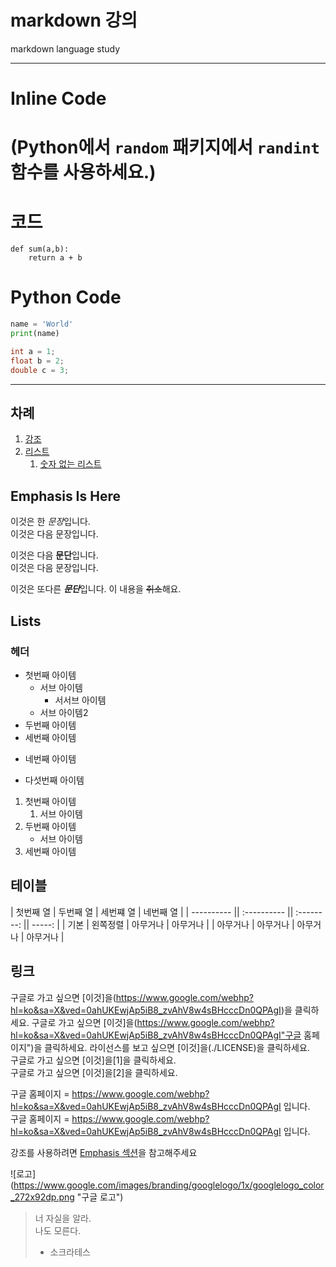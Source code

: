 markdown 강의
========
markdown language study

**************

# Inline Code

# (Python에서 `random` 패키지에서 `randint` 함수를 사용하세요.)

<!--
[//]: # "인라인 코드를 작성하려면 틱을 이용하세요"
[]: # 'Python에서 `random` 패키지에서 `randint` 함수를 사용하세요.'
-->

# 코드
    def sum(a,b):
        return a + b

# Python Code
```python
name = 'World'
print(name)
```

```java
int a = 1;
float b = 2;
double c = 3;
```
-----------------------

## 차례
1. [강조](#Emphasis)
2. [리스트](#Lists)
   1. [숫자 없는 리스트]()

## Emphasis Is Here

이것은 한 *문장*입니다.  
이것은 다음 문장입니다.

이것은 다음 **문단**입니다.  
이것은 다음 문장입니다.

이것은 또다른 ***문단***입니다.
이 내용을 ~~취소~~해요.

## Lists
### 헤더

- 첫번째 아이템
  - 서브 아이템
    - 서서브 아이템
  - 서브 아이템2
- 두번째 아이템
- 세번째 아이템
+ 네번째 아이템
* 다섯번째 아이템

1. 첫번째 아이템
   1. 서브 아이템
3. 두번째 아이템
   - 서브 아이템
5. 세번째 아이템

## 테이블

| 첫번째 열 | 두번째 열 | 세번쨰 열 | 네번째 열 |
| ---------- || :---------- || :--------: || -----: | 
| 기본 | 왼쪽정렬 | 아무거나 | 아무거나 |
| 아무거나 | 아무거나 | 아무거나 | 아무거나 |

## 링크
구글로 가고 싶으면 [이것]을(https://www.google.com/webhp?hl=ko&sa=X&ved=0ahUKEwjAp5iB8_zvAhV8w4sBHcccDn0QPAgI)을 클릭하세요.
구글로 가고 싶으면 [이것]을(https://www.google.com/webhp?hl=ko&sa=X&ved=0ahUKEwjAp5iB8_zvAhV8w4sBHcccDn0QPAgI"구글 홈페이지")을 클릭하세요.
라이선스를 보고 싶으면 [이것]을(./LICENSE)을 클릭하세요.  
구글로 가고 싶으면 [이것]을[1]을 클릭하세요.  
구글로 가고 싶으면 [이것]을[2]을 클릭하세요.  

구글 홈페이지 = https://www.google.com/webhp?hl=ko&sa=X&ved=0ahUKEwjAp5iB8_zvAhV8w4sBHcccDn0QPAgI 입니다.  
구글 홈페이지 = <https://www.google.com/webhp?hl=ko&sa=X&ved=0ahUKEwjAp5iB8_zvAhV8w4sBHcccDn0QPAgI> 입니다.  

[구글]: https://www.google.com/webhp?hl=ko&sa=X&ved=0ahUKEwjAp5iB8_zvAhV8w4sBHcccDn0QPAgI
[네이버]: https://www.naver.com/

강조를 사용하려면 [Emphasis 섹션](#Emphasis-Is-Here)을 참고해주세요


![로고]
(https://www.google.com/images/branding/googlelogo/1x/googlelogo_color_272x92dp.png "구글 로고")

> 너 자실을 알라.  
> 나도 모른다.
>  - 소크라테스


